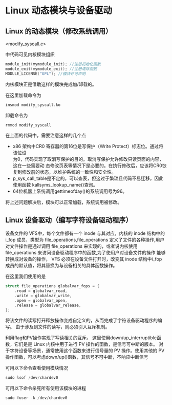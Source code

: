 # Linux 动态模块与设备驱动  

## Linux 的动态模块（修改系统调用）


<modify_syscall.c>  

中代码可见内核模块组织

```c
module_init(mymodule_init); //注册初始化函数
module_exit(mymodule_exit); //注册清除函数
MODULE_LICENSE("GPL"); //模块许可声明
```

内核模块正是借助这样的模块完成加/卸载的。

在这里加载命令为

```c
insmod modify_syscall.ko
```

卸载命令为

```c
rmmod modify_syscall
```

在上面的代码中，需要注意这样的几个点  
* x86 架构中CR0 寄存器的第16位是写保护（Write Protect）标志位。通过将该位设    
为0，代码实现了取消写保护的目的。取消写保护允许修改只读页面的内容，这在一些需要动
态修改页表等情况下是必要的。在执行修改后，应该将CR0恢复到修改前的状态，以维护系统的一致性和安全性。 
* p_sys_call_table是不定的，可以查表，但这过于繁琐且代码不易迁移，因此使用函数
kallsyms_lookup_name()查询。
*  64位机器上系统调用gettimeofday()的系统调用号为96。

将上述问题解决后，模块可以正常加载，系统调用被修改。

## Linux 设备驱动（编写字符设备驱动程序）


设备文件的 VFS中，每个文件都有一个 inode 与其对应，内核的 inode 结构中的 i_fop
成员，类型为 file_operations,file_operations 定义了文件的各种操作,用户对文件操作是通过调用 file_operations 来实现的，或者说内核使用file_operations 来访问设备驱动程序中的函数,为了使用户对设备文件的操作
能够转换成对设备的操作， VFS 必须在设备文件打开时，改变其 inode 结构中i_fop 成员的默认值，将其替换为与设备相关的具体函数操作。

在这里我们使用的是

```c
struct file_operations globalvar_fops = {
    .read = globalvar_read,
    .write = globalvar_write,
    .open = globalvar_open,
    .release = globalvar_release,
};
```

将该文件的读写打开释放操作变成自定义的，从而完成了字符设备驱动程序的编写。
由于涉及到文件的读写，则必须引入互斥机制。

利用flag和PV操作实现了写读相关的互斥。 
这里使用down/up_interruptible函数，它们是是 Linux 内核中用于进行 PV 操作的函数，是信号可中断的版本。
对于字符设备等场景，通常使用这个函数来进行信号量的 PV 操作。使用其他的 PV 操作函数，可以考虑down/up()函数，其信号不可中断，不响应中断信号



可用以下命令查看使用模块情况  

```c
sudo lsof /dev/chardev0
```

可用以下命令杀死所有使用该模块的进程  

```c
sudo fuser -k /dev/chardev0
```
